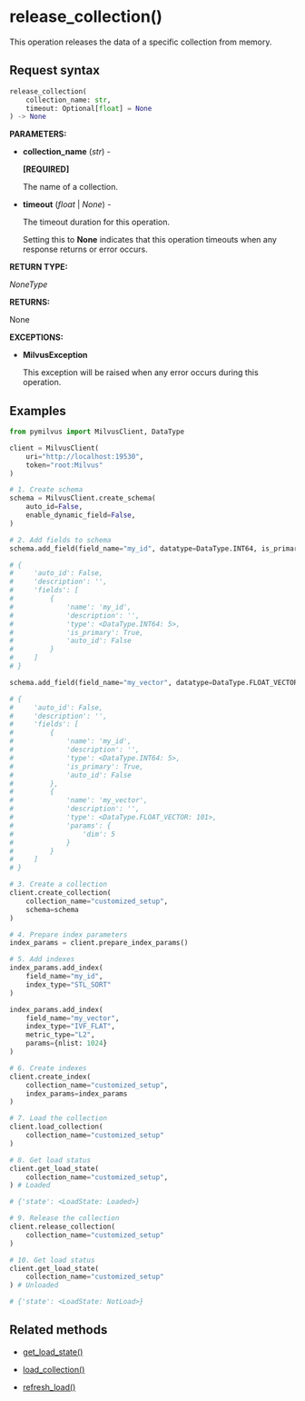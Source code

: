 # release_collection()

This operation releases the data of a specific collection from memory.

## Request syntax

```python
release_collection(
    collection_name: str, 
    timeout: Optional[float] = None
) -> None
```

__PARAMETERS:__

- __collection_name__ (_str_) -

    __[REQUIRED]__

    The name of a collection.

- __timeout__ (_float_ | _None_) -

    The timeout duration for this operation. 

    Setting this to __None__ indicates that this operation timeouts when any response returns or error occurs.

__RETURN TYPE:__

_NoneType_

__RETURNS:__

None

__EXCEPTIONS:__

- __MilvusException__

    This exception will be raised when any error occurs during this operation.

## Examples

```python
from pymilvus import MilvusClient, DataType

client = MilvusClient(
    uri="http://localhost:19530",
    token="root:Milvus"
)

# 1. Create schema
schema = MilvusClient.create_schema(
    auto_id=False,
    enable_dynamic_field=False,
)

# 2. Add fields to schema
schema.add_field(field_name="my_id", datatype=DataType.INT64, is_primary=True)

# {
#     'auto_id': False, 
#     'description': '', 
#     'fields': [
#         {
#             'name': 'my_id', 
#             'description': '', 
#             'type': <DataType.INT64: 5>, 
#             'is_primary': True, 
#             'auto_id': False
#         }
#     ]
# }

schema.add_field(field_name="my_vector", datatype=DataType.FLOAT_VECTOR, dim=5)

# {
#     'auto_id': False, 
#     'description': '', 
#     'fields': [
#         {
#             'name': 'my_id', 
#             'description': '', 
#             'type': <DataType.INT64: 5>, 
#             'is_primary': True, 
#             'auto_id': False
#         }, 
#         {
#             'name': 'my_vector', 
#             'description': '', 
#             'type': <DataType.FLOAT_VECTOR: 101>, 
#             'params': {
#                 'dim': 5
#             }
#         }        
#     ]
# }

# 3. Create a collection
client.create_collection(
    collection_name="customized_setup",
    schema=schema
)

# 4. Prepare index parameters
index_params = client.prepare_index_params()

# 5. Add indexes
index_params.add_index(
    field_name="my_id",
    index_type="STL_SORT"
)

index_params.add_index(
    field_name="my_vector", 
    index_type="IVF_FLAT",
    metric_type="L2",
    params={nlist: 1024}
)

# 6. Create indexes
client.create_index(
    collection_name="customized_setup",
    index_params=index_params
)

# 7. Load the collection
client.load_collection(
    collection_name="customized_setup"
)

# 8. Get load status
client.get_load_state(
    collection_name="customized_setup",
) # Loaded

# {'state': <LoadState: Loaded>}

# 9. Release the collection
client.release_collection(
    collection_name="customized_setup"
)

# 10. Get load status
client.get_load_state(
    collection_name="customized_setup"
) # Unloaded

# {'state': <LoadState: NotLoad>}
```

## Related methods

- [get_load_state()](./Management/get_load_state.md)

- [load_collection()](./Management/load_collection.md)

- [refresh_load()](./Management/refresh_load.md)

